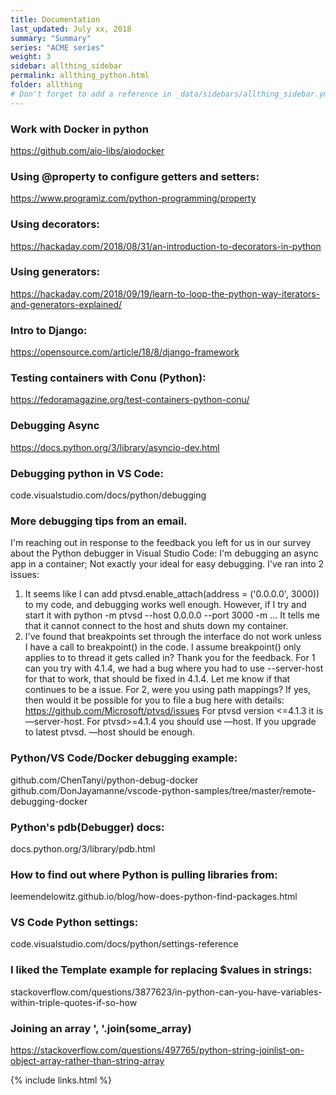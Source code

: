 ```yaml
---
title: Documentation 
last_updated: July xx, 2018
summary: "Summary"
series: "ACME series"
weight: 3
sidebar: allthing_sidebar
permalink: allthing_python.html
folder: allthing
# Don't forget to add a reference in _data/sidebars/allthing_sidebar.yml and/or _data/topnav.yml 
---
```


### Work with Docker in python
https://github.com/aio-libs/aiodocker

### Using @property to configure getters and setters:
https://www.programiz.com/python-programming/property

### Using decorators:
https://hackaday.com/2018/08/31/an-introduction-to-decorators-in-python

### Using generators:
https://hackaday.com/2018/09/19/learn-to-loop-the-python-way-iterators-and-generators-explained/

### Intro to Django:
https://opensource.com/article/18/8/django-framework

### Testing containers with Conu (Python):
https://fedoramagazine.org/test-containers-python-conu/

### Debugging Async
https://docs.python.org/3/library/asyncio-dev.html

### Debugging python in VS Code:
code.visualstudio.com/docs/python/debugging

### More debugging tips from an email.
I'm reaching out in response to the feedback you left for us in our survey about the Python debugger in Visual Studio Code:
I'm debugging an async app in a container; Not exactly your ideal for easy debugging. I've ran into 2 issues:
1) It seems like I can add ptvsd.enable_attach(address = ('0.0.0.0', 3000)) to my code, and debugging works well enough. However, if I try and start it with python -m ptvsd --host 0.0.0.0 --port 3000 -m ... It tells me that it cannot connect to the host and shuts down my container.
2) I've found that breakpoints set through the interface do not work unless I have a call to breakpoint() in the code. I assume breakpoint() only applies to to thread it gets called in?
Thank you for the feedback. For 1 can you try with 4.1.4, we had a bug where you had to use --server-host for that to work, that should be fixed in 4.1.4. Let me know if that continues to be a issue. For 2, were you using path mappings? If yes, then would it be possible for you to file a bug here with details: https://github.com/Microsoft/ptvsd/issues
For ptvsd version <=4.1.3 it is —server-host. For ptvsd>=4.1.4 you should use —host. If you upgrade to latest ptvsd. —host should be enough. 

### Python/VS Code/Docker debugging example:
github.com/ChenTanyi/python-debug-docker
github.com/DonJayamanne/vscode-python-samples/tree/master/remote-debugging-docker

### Python's pdb(Debugger) docs:
docs.python.org/3/library/pdb.html

### How to find out where Python is pulling libraries from:
leemendelowitz.github.io/blog/how-does-python-find-packages.html

### VS Code Python settings:
code.visualstudio.com/docs/python/settings-reference

### I liked the Template example for replacing $values in strings:
stackoverflow.com/questions/3877623/in-python-can-you-have-variables-within-triple-quotes-if-so-how

### Joining an array ', '.join(some_array)
https://stackoverflow.com/questions/497765/python-string-joinlist-on-object-array-rather-than-string-array

{% include links.html %}
